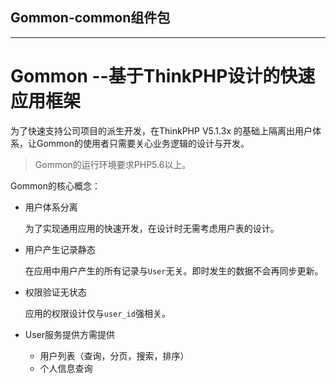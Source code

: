 
## Gommon-common组件包 ##

--------

Gommon --基于ThinkPHP设计的快速应用框架
===============


为了快速支持公司项目的派生开发，在ThinkPHP V5.1.3x 的基础上隔离出用户体系，让Gommon的使用者只需要关心业务逻辑的设计与开发。


> Gommon的运行环境要求PHP5.6以上。

Gommon的核心概念：

- 用户体系分离
    
    为了实现通用应用的快速开发，在设计时无需考虑用户表的设计。
    
- 用户产生记录静态

    在应用中用户产生的所有记录与`User`无关。即时发生的数据不会再同步更新。

- 权限验证无状态

    应用的权限设计仅与`user_id`强相关。
    
- User服务提供方需提供

    - 用户列表（查询，分页，搜索，排序）
    - 个人信息查询

